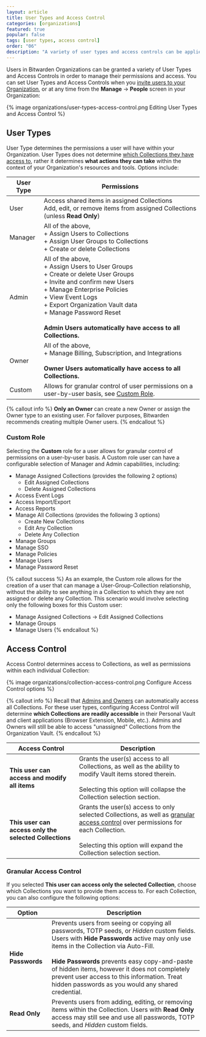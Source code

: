 ```yaml
---
layout: article
title: User Types and Access Control
categories: [organizations]
featured: true
popular: false
tags: [user types, access control]
order: "06"
description: "A variety of user types and access controls can be applied to users in Bitwarden Organizations to manage permissions and access."
---
```


Users in Bitwarden Organizations can be granted a variety of User Types and Access Controls in order to manage their permissions and access. You can set User Types and Access Controls when you [invite users to your Organization]({{site.baseurl}}/article/managing-users/), or at any time from the **Manage** &rarr; **People** screen in your Organization:

{% image organizations/user-types-access-control.png Editing User Types and Access Control %}

## User Types

User Type determines the permissions a user will have within your Organization. User Types does not determine [which Collections they have access to](#access-control), rather it determines **what actions they can take** within the context of your Organization's resources and tools. Options include:

|User Type|Permissions|
|---------|-----------|
|User|Access shared items in assigned Collections<br>Add, edit, or remove items from assigned Collections (unless **Read Only**)|
|Manager|All of the above,<br>+ Assign Users to Collections<br>+ Assign User Groups to Collections<br>+ Create or delete Collections|
|Admin|All of the above,<br>+ Assign Users to User Groups<br>+ Create or delete User Groups<br>+ Invite and confirm new Users<br>+ Manage Enterprise Policies<br>+ View Event Logs<br>+ Export Organization Vault data<br>+ Manage Password Reset<br><br>**Admin Users automatically have access to all Collections.**|
|Owner|All of the above,<br>+ Manage Billing, Subscription, and Integrations<br><br>**Owner Users automatically have access to all Collections.**|
|Custom|Allows for granular control of user permissions on a user-by-user basis, see [Custom Role](#custom-role).|

{% callout info %}
**Only an Owner** can create a new Owner or assign the Owner type to an existing user. For failover purposes, Bitwarden recommends creating multiple Owner users.
{% endcallout %}

### Custom Role

Selecting the **Custom** role for a user allows for granular control of permissions on a user-by-user basis. A Custom role user can have a configurable selection of Manager and Admin capabilities, including:

- Manage Assigned Collections (provides the following 2 options)
  - Edit Assigned Collections
  - Delete Assigned Collections
- Access Event Logs
- Access Import/Export
- Access Reports
- Manage All Collections (provides the following 3 options)
  - Create New Collections
  - Edit Any Collection
  - Delete Any Collection
- Manage Groups
- Manage SSO
- Manage Policies
- Manage Users
- Manage Password Reset

{% callout success %}
As an example, the Custom role allows for the creation of a user that can manage a User-Group-Collection relationship, without the ability to see anything in a Collection to which they are not assigned or delete any Collection. This scenario would involve selecting only the following boxes for this Custom user:
- Manage Assigned Collections &rarr; Edit Assigned Collections
- Manage Groups
- Manage Users
{% endcallout %}

## Access Control

Access Control determines access to Collections, as well as permissions within each individual Collection:

{% image organizations/collection-access-control.png Configure Access Control options %}

{% callout info %}
Recall that [Admins and Owners](#user-types) can automatically access all Collections. For these user types, configuring Access Control will determine **which Collections are readily accessible** in their Personal Vault and client applications (Browser Extension, Mobile, etc.). Admins and Owners will still be able to access "unassigned" Collections from the Organization Vault.
{% endcallout %}

|Access Control|Description|
|--------------|-----------|
|**This user can access and modify all items**|Grants the user(s) access to all Collections, as well as the ability to modify Vault items stored therein.<br><br>Selecting this option will collapse the Collection selection section.|
|**This user can access only the selected Collections**|Grants the user(s) access to only selected Collections, as well as [granular access control](#granular-access-control) over permissions for each Collection.<br><br>Selecting this option will expand the Collection selection section.|

### Granular Access Control

If you selected **This user can access only the selected Collection**, choose which Collections you want to provide them access to. For each Collection, you can also configure the following options:

|Option|Description|
|------|-----------|
|**Hide Passwords**|Prevents users from seeing or copying all passwords, TOTP seeds, or *Hidden* custom fields. Users with **Hide Passwords** active may only use items in the Collection via Auto-Fill.<br><br>**Hide Passwords** prevents easy copy-and-paste of hidden items, however it does not completely prevent user access to this information. Treat hidden passwords as you would any shared credential.|
|**Read Only**|Prevents users from adding, editing, or removing items within the Collection. Users with **Read Only** access may still see and use all passwords, TOTP seeds, and *Hidden* custom fields.|
